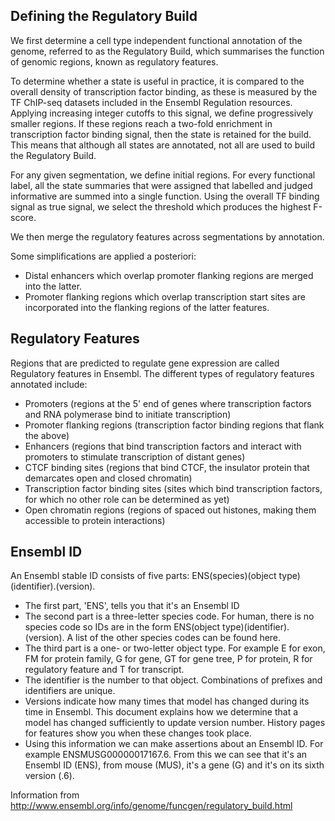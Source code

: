 ## Defining the Regulatory Build

We first determine a cell type independent functional annotation of the genome, referred to as the Regulatory Build, which summarises the function of genomic regions, known as regulatory features.

To determine whether a state is useful in practice, it is compared to the overall density of transcription factor binding, as these is measured by the TF ChIP-seq datasets included in the Ensembl Regulation resources. Applying increasing integer cutoffs to this signal, we define progressively smaller regions. If these regions reach a two-fold enrichment in transcription factor binding signal, then the state is retained for the build. This means that although all states are annotated, not all are used to build the Regulatory Build.

For any given segmentation, we define initial regions. For every functional label, all the state summaries that were assigned that labelled and judged informative are summed into a single function. Using the overall TF binding signal as true signal, we select the threshold which produces the highest F-score.

We then merge the regulatory features across segmentations by annotation.

Some simplifications are applied a posteriori:
* Distal enhancers which overlap promoter flanking regions are merged into the latter.
* Promoter flanking regions which overlap transcription start sites are incorporated into the flanking regions of the latter features.

## Regulatory Features

Regions that are predicted to regulate gene expression are called Regulatory features in Ensembl. The different types of regulatory features annotated include:

* Promoters (regions at the 5' end of genes where transcription factors and RNA polymerase bind to initiate transcription)
* Promoter flanking regions (transcription factor binding regions that flank the above)
* Enhancers (regions that bind transcription factors and interact with promoters to stimulate transcription of distant genes)
* CTCF binding sites (regions that bind CTCF, the insulator protein that demarcates open and closed chromatin)
* Transcription factor binding sites (sites which bind transcription factors, for which no other role can be determined as yet)
* Open chromatin regions (regions of spaced out histones, making them accessible to protein interactions)

## Ensembl ID

An Ensembl stable ID consists of five parts: ENS(species)(object type)(identifier).(version).

* The first part, 'ENS', tells you that it's an Ensembl ID
* The second part is a three-letter species code. For human, there is no species code so IDs are in the form ENS(object type)(identifier).(version). A list of the other species codes can be found here.
* The third part is a one- or two-letter object type. For example E for exon, FM for protein family, G for gene, GT for gene tree, P for protein, R for regulatory feature and T for transcript.
* The identifier is the number to that object. Combinations of prefixes and identifiers are unique.
* Versions indicate how many times that model has changed during its time in Ensembl. This document explains how we determine that a model has changed sufficiently to update version number. History pages for features show you when these changes took place.
* Using this information we can make assertions about an Ensembl ID. For example ENSMUSG00000017167.6. From this we can see that it's an Ensembl ID (ENS), from mouse (MUS), it's a gene (G) and it's on its sixth version (.6).

Information from http://www.ensembl.org/info/genome/funcgen/regulatory_build.html
